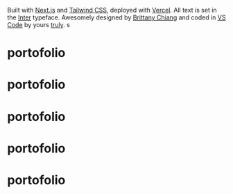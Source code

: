 Built with [Next.js](https://nextjs.org/) and [Tailwind CSS](https://tailwindcss.com), deployed with [Vercel](https://vercel.com). All text is set in the [Inter](https://rsms.me/inter) typeface. Awesomely designed by [Brittany Chiang](https://www.linkedin.com/in/bchiang7) and coded in [VS Code](https://code.visualstudio.com) by yours [truly](https://www.linkedin.com/in/keshavk37).
s

# portofolio

# portofolio

# portofolio

# portofolio

# portofolio
